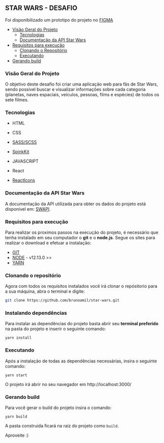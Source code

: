
## STAR WARS - DESAFIO

Foi disponibilizado um prototipo do projeto no [FIGMA](https://www.figma.com/file/nrO7g1DDI5tonaczfSaA7J/STAR-WARS?node-id=61%3A79)

- [Visão Geral do Projeto](#visão-geral-do-projeto)
  - [Tecnologias](#tecnologias)
  - [Documentação da API Star Wars](#documentação-api-star-wars)
- [Requisitos para execução](#requisitos-para-execução)
  - [Clonando o Repositório](#clonando-o-repositório)
  - [Executando](#executando)
- [Gerando build](#gerando-build)



### Visão Geral do Projeto
O objetivo deste desafio foi criar uma aplicação web para fãs de Star Wars, sendo possivel buscar e visualizar informações sobre cada categoria (planetas, naves espaciais, veículos, pessoas, films e espécies) de todos os sete filmes. 

### Tecnologias
- HTML

- CSS
 - [SASS/SCSS](https://sass-lang.com/)
 - [SpinkKit](https://www.npmjs.com/package/react-spinkit)

- JAVASCRIPT 
 - React
 - [ReactIcons](https://react-icons.github.io/react-icons/)


### Documentação da API Star Wars
A documentação da API utilizada para obter os dados do projeto está disponível em: [SWAPI](https://swapi.dev/).


### Requisitos para execução

Para realizar os proximos passos na execução do projeto, é necessário que tenha instalado em seu computador o **git** e o **node.js**. Segue os sites para realizar o download e efetuar a instalação:
  - [GIT](https://git-scm.com/)
  - [NODE](https://nodejs.org/en/) - v12.13.0 >>
  - [YARN](https://yarnpkg.com/)

### Clonando o repositório
Agora com todos os requisitos instalados você irá clonar o repósitorio para a sua máquina, abra o terminal e digite:

``` bash
git clone https://github.com/brunoamil/star-wars.git
```
### Instalando dependências
Para instalar as dependências do projeto basta abrir seu **terminal preferido** na pasta do projeto e inserir o seguinte comando:
```prompt
yarn install
```
### Executando
Após a instalação de todas as dependências necessárias, insira o seguinte comando: 
```prompt
yarn start
```
O projeto irá abrir no seu navegador em http://localhost:3000/

### Gerando build
Para você gerar o build do projeto insira o comando:
```prompt
yarn build
```
A pasta construida ficará na raiz do projeto como `build`.

Aproveite :) 